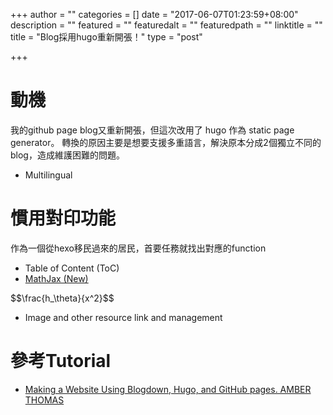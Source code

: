 +++
author = ""
categories = []
date = "2017-06-07T01:23:59+08:00"
description = ""
featured = ""
featuredalt = ""
featuredpath = ""
linktitle = ""
title = "Blog採用hugo重新開張！"
type = "post"

+++




# 動機
我的github page blog又重新開張，但這次改用了 hugo 作為 static page generator。
轉換的原因主要是想要支援多重語言，解決原本分成2個獨立不同的blog，造成維護困難的問題。

- Multilingual

# 慣用對印功能
作為一個從hexo移民過來的居民，首要任務就找出對應的function

- Table of Content (ToC)
- [MathJax (New)](https://gohugo.io/tutorials/mathjax/)
<div>$$\frac{h_\theta}{x^2}$$</div>

- Image and other resource link and management

# 參考Tutorial
- [Making a Website Using Blogdown, Hugo, and GitHub pages. AMBER THOMAS](https://proquestionasker.github.io/blog/Making_Site/)